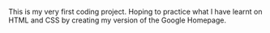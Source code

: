 This is my very first coding project. Hoping to practice what I have learnt on HTML and CSS by creating my version of the Google Homepage.
